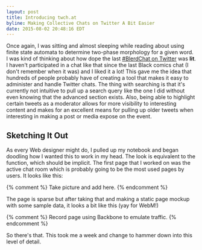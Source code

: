 ```yaml
---
layout: post
title: Introducing twch.at
byline: Making Collective Chats on Twitter A Bit Easier
date: 2015-08-02 20:48:16 EDT
---
```


Once again, I was sitting and almost sleeping while reading about using finite
state automata to determine two-phase morphology for a given word. I was kind of
thinking about how dope the last [#BlerdChat on Twitter][1] was **lit**. I
haven't participated in a chat like that since the last Black comics chat (I
don't remember when it was) and I liked it a lot! This gave me the idea that
hundreds of people probably have of creating a tool that makes it easy to
administer and handle Twitter chats. The thing with searching is that it's
currently not intuitive to pull up a search query like the one I did without
even knowing that the advanced section exists. Also, being able to highlight
certain tweets as a moderator allows for more visibility to interesting content
and makes for an excellent means for pulling up older tweets when interesting in
making a post or media expose on the event.

## Sketching It Out

As every Web designer might do, I pulled up my notebook and began doodling how I
wanted this to work in my head. The look is equivalent to the function, which
should be implicit. The first page that I worked on was the active chat room
which is probably going to be the most used pages by users. It looks like this:

{% comment %} Take picture and add here. {% endcomment %}

The page is sparse but after taking that and making a static page mockup with
some sample data, it looks a bit like this (yay for WebM!)

{% comment %} Record page using Backbone to emulate traffic. {% endcomment %}

So there's that. This took me a week and change to hammer down into this level
of detail.

[1]: https://twitter.com/search?q=%23BlerdChat%20since%3A2015-07-29%20until%3A2015-07-31&src=typd
